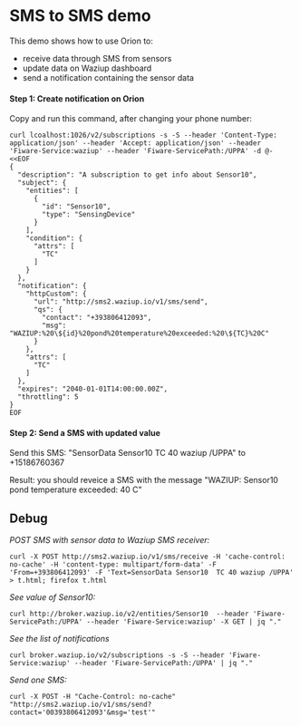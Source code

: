 
SMS to SMS demo
===============

This demo shows how to use Orion to:
- receive data through SMS from sensors
- update data on Waziup dashboard
- send a notification containing the sensor data

#### Step 1: Create notification on Orion

Copy and run this command, after changing your phone number:

```
curl lcoalhost:1026/v2/subscriptions -s -S --header 'Content-Type: application/json' --header 'Accept: application/json' --header 'Fiware-Service:waziup' --header 'Fiware-ServicePath:/UPPA' -d @- <<EOF
{
  "description": "A subscription to get info about Sensor10",
  "subject": {
    "entities": [
      {
        "id": "Sensor10",
        "type": "SensingDevice"
      }
    ],
    "condition": {
      "attrs": [
        "TC"
      ]
    }
  },
  "notification": {
    "httpCustom": {
      "url": "http://sms2.waziup.io/v1/sms/send",
      "qs": {
        "contact": "+393806412093",
        "msg": "WAZIUP:%20\${id}%20pond%20temperature%20exceeded:%20\${TC}%20C"
      }
    },
    "attrs": [
      "TC"
    ]
  },
  "expires": "2040-01-01T14:00:00.00Z",
  "throttling": 5
}
EOF
```

#### Step 2: Send a SMS with updated value 

Send this SMS: "SensorData Sensor10  TC 40 waziup /UPPA" to +15186760367

Result: you should reveice a SMS with the message "WAZIUP: Sensor10 pond temperature exceeded: 40 C"

Debug
-----

*POST SMS with sensor data to Waziup SMS receiver:*

```
curl -X POST http://sms2.waziup.io/v1/sms/receive -H 'cache-control: no-cache' -H 'content-type: multipart/form-data' -F 'From=+393806412093' -F 'Text=SensorData Sensor10  TC 40 waziup /UPPA' > t.html; firefox t.html
```


*See value of Sensor10:*

```
curl http://broker.waziup.io/v2/entities/Sensor10  --header 'Fiware-ServicePath:/UPPA' --header 'Fiware-Service:waziup' -X GET | jq "." 
```

*See the list of notifications*

```
curl broker.waziup.io/v2/subscriptions -s -S --header 'Fiware-Service:waziup' --header 'Fiware-ServicePath:/UPPA' | jq "."
```

*Send one SMS:*
```
curl -X POST -H "Cache-Control: no-cache" "http://sms2.waziup.io/v1/sms/send?contact='00393806412093'&msg='test'"
```





